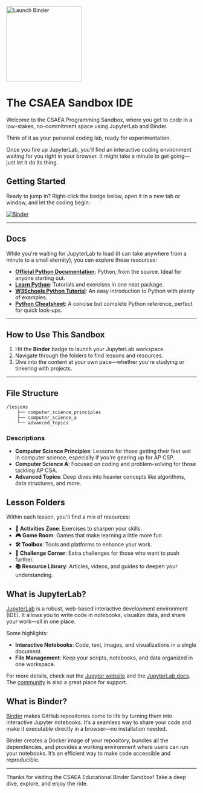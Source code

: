 <a href="https://mybinder.org/v2/gh/csaea/my-first-binder/HEAD" target="_blank">
    <img src="https://mybinder.org/badge_logo.svg" alt="Launch Binder" style="width: 200px; height: auto;">
</a>

# The CSAEA Sandbox IDE

Welcome to the CSAEA Programming Sandbox, where you get to code in a low-stakes, no-commitment space using JupyterLab and Binder.

Think of it as your personal coding lab, ready for experimentation. 

Once you fire up JupyterLab, you’ll find an interactive coding environment waiting for you right in your browser. It might take a minute to get going—just let it do its thing.

## Getting Started

Ready to jump in? Right-click the badge below, open it in a new tab or window, and let the coding begin:

[![Binder](https://mybinder.org/badge_logo.svg)](https://mybinder.org/v2/gh/csaea/my-first-binder/HEAD)

---

## Docs 

While you're waiting for JupyterLab to load (it can take anywhere from a minute to a small eternity), you can explore these resources:

- **[Official Python Documentation](https://docs.python.org/3/tutorial/index.html)**: Python, from the source. Ideal for anyone starting out.
- **[Learn Python](https://www.learnpython.org/)**: Tutorials and exercises in one neat package.
- **[W3Schools Python Tutorial](https://www.w3schools.com/python/)**: An easy introduction to Python with plenty of examples.
- **[Python Cheatsheet](https://www.pythoncheatsheet.org/)**: A concise but complete Python reference, perfect for quick look-ups.

---

## How to Use This Sandbox

1. Hit the **Binder** badge to launch your JupyterLab workspace.
2. Navigate through the folders to find lessons and resources.
3. Dive into the content at your own pace—whether you're studying or tinkering with projects.

---

## File Structure

```
/lessons
    ├── computer_science_principles
    ├── computer_science_a
    └── advanced_topics
```

### Descriptions

- **Computer Science Principles**: Lessons for those getting their feet wet in computer science, especially if you’re gearing up for AP CSP.
- **Computer Science A**: Focused on coding and problem-solving for those tackling AP CSA.
- **Advanced Topics**: Deep dives into heavier concepts like algorithms, data structures, and more.

## Lesson Folders

Within each lesson, you'll find a mix of resources:

- **🎯 Activities Zone**: Exercises to sharpen your skills.
- **🎮 Game Room**: Games that make learning a little more fun.
- **🛠️ Toolbox**: Tools and platforms to enhance your work.
- **📝 Challenge Corner**: Extra challenges for those who want to push further.
- **📚 Resource Library**: Articles, videos, and guides to deepen your understanding.

## What is JupyterLab?

[JupyterLab](https://jupyter.org/) is a robust, web-based interactive development environment (IDE). It allows you to write code in notebooks, visualize data, and share your work—all in one place.

Some highlights:

- **Interactive Notebooks**: Code, text, images, and visualizations in a single document.
- **File Management**: Keep your scripts, notebooks, and data organized in one workspace.

For more details, check out the [Jupyter website](https://jupyter.org/) and the [JupyterLab docs](https://jupyterlab.readthedocs.io/en/stable/). The [community](https://jupyter.org/community) is also a great place for support.

## What is Binder?

[Binder](https://mybinder.org/) makes GitHub repositories come to life by turning them into interactive Jupyter notebooks. It’s a seamless way to share your code and make it executable directly in a browser—no installation needed.

Binder creates a Docker image of your repository, bundles all the dependencies, and provides a working environment where users can run your notebooks. It’s an efficient way to make code accessible and reproducible.

---

Thanks for visiting the CSAEA Educational Binder Sandbox! Take a deep dive, explore, and enjoy the ride.
